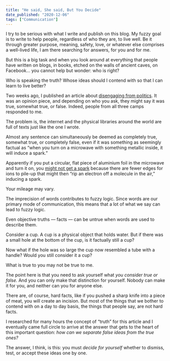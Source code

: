 ```yaml
---
title: "He said, She said, But You Decide"
date_published: "2020-12-06"
tags: ["Communication"]
---
```


I try to be serious with what I write and publish on this blog. My fuzzy goal is to write to help people, regardless of who they are, to live well. Be it through greater purpose, meaning, safety, love, or whatever else comprises a well-lived life, I am there searching for answers, for you and for me.

But this is a big task and when you look around at everything that people have written on blogs, in books, etched on the walls of ancient caves, on Facebook… you cannot help but wonder: who is right?

Who is speaking the truth? Whose ideas should I contend with so that I can learn to live better?

Two weeks ago, I published an article about [disengaging from politics](/2020-11-22-why-you-might-want-to-disengage-from-politics). It was an opinion piece, and depending on who you ask, they might say it was true, somewhat true, or false. Indeed, people from all three camps responded to me.

The problem is, the internet and the physical libraries around the world are full of texts just like the one I wrote.

Almost any sentence can simultaneously be deemed as completely true, somewhat true, or completely false, even if it was something as seemingly factual as “when you turn on a microwave with something metallic inside, it will induce a spark.”

Apparently if you put a circular, flat piece of aluminium foil in the microwave and turn it on, you [might not get a spark](https://www.livescience.com/why-metal-sparks-in-microwave.html) because there are fewer edges for ions to pile-up that might then “rip an electron off a molecule in the air,” inducing a spark.

Your mileage may vary.

The imprecision of words contributes to fuzzy logic. Since words are our primary mode of communication, this means that a lot of what we say can lead to fuzzy logic.

Even objective truths — facts — can be untrue when words are used to describe them.

Consider a cup. A cup is a physical object that holds water. But if there was a small hole at the bottom of the cup, is it factually still a cup?

Now what if the hole was so large the cup now resembled a tube with a handle? Would you still consider it a cup?

What is true to you may not be true to me.

The point here is that you need to ask yourself what *you consider true or false.* And you can only make that distinction for yourself. Nobody can make it for you, and neither can you for anyone else.

There are, of course, hard facts, like if you pushed a sharp knife into a piece of meat, you will create an incision. But most of the things that we bother to contend with on a day to day basis, the things that people say, are not hard facts.

I researched for many hours the concept of “truth” for this article and I eventually came full circle to arrive at the answer that gets to the heart of this important question: *how can we separate false ideas from the true ones?*

The answer, I think, is this: you must *decide for yourself* whether to dismiss, test, or accept these ideas one by one.